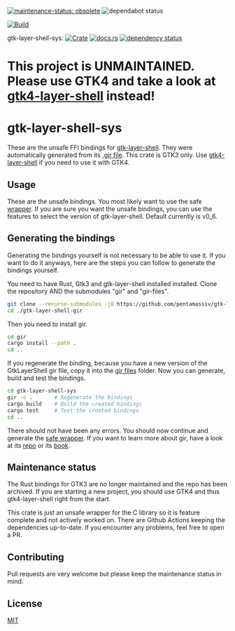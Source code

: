 [![maintenance-status: obsolete](https://img.shields.io/badge/maintenance--status-obsolete-red)](https://gist.github.com/rusty-snake/574a91f1df9f97ec77ca308d6d731e29)
![dependabot status](https://img.shields.io/badge/dependabot-enabled-025e8c?logo=Dependabot)

[![Build](https://img.shields.io/github/actions/workflow/status/pentamassiv/gtk-layer-shell-gir/build_x86.yaml?branch=main)](https://github.com/pentamassiv/gtk-layer-shell-gir/actions/workflows/build_x86.yaml)

gtk-layer-shell-sys:
[![Crate](https://img.shields.io/crates/v/gtk-layer-shell-sys.svg)](https://crates.io/crates/gtk-layer-shell-sys)
[![docs.rs](https://docs.rs/gtk-layer-shell-sys/badge.svg)](https://docs.rs/gtk-layer-shell-sys)
[![dependency status](https://deps.rs/crate/gtk-layer-shell-sys/0.7.1/status.svg)](https://deps.rs/crate/gtk-layer-shell-sys/0.7.1)

# This project is UNMAINTAINED. Please use GTK4 and take a look at [gtk4-layer-shell](https://crates.io/crates/gtk4-layer-shell) instead!

# gtk-layer-shell-sys
These are the unsafe FFI bindings for [gtk-layer-shell](https://github.com/wmww/gtk-layer-shell). They were automatically generated from its [.gir file](../GtkLayerShell-0.1.gir). This crate is GTK3 only. Use [gtk4-layer-shell](https://crates.io/crates/gtk4-layer-shell) if you need to use it with GTK4.

## Usage
These are the unsafe bindings. You most likely want to use the safe [wrapper](https://github.com/pentamassiv/gtk-layer-shell-gir/tree/main/gtk-layer-shell). If you are sure you want the unsafe bindings, you can use the features to select the version of gtk-layer-shell. Default currently is v0_6.

## Generating the bindings
Generating the bindings yourself is not necessary to be able to use it. If you want to do it anyways, here are the steps you can follow to generate the bindings yourself.

You need to have Rust, Gtk3 and gtk-layer-shell installed installed. Clone the repository AND the submodules "gir" and "gir-files".
```bash
git clone --recurse-submodules -j8 https://github.com/pentamassiv/gtk-layer-shell-gir.git
cd ./gtk-layer-shell-gir
```
Then you need to install gir.
```bash
cd gir
cargo install --path .
cd ..
```
If you regenerate the binding, because you have a new version of the GtkLayerShell gir file, copy it into the [gir files](../gir-files) folder.
Now you can generate, build and test the bindings.
```bash
cd gtk-layer-shell-sys
gir -o .       # Regenerate the bindings
cargo build    # Build the created bindings
cargo test     # Test the created bindings
cd ..
```

There should not have been any errors. You should now continue and generate the [safe wrapper](https://github.com/pentamassiv/gtk-layer-shell-gir/tree/main/gtk-layer-shell/README.md#generating-the-wrapper).
If you want to learn more about gir, have a look at its [repo](https://github.com/gtk-rs/gir) or its [book](https://gtk-rs.org/gir/book/).

## Maintenance status
The Rust bindings for GTK3 are no longer maintained and the repo has been archived. If you are starting a new project, you should use GTK4 and thus gtk4-layer-shell right from the start.

This crate is just an unsafe wrapper for the C library so it is feature complete and not actively worked on. There are Github Actions keeping the dependencies up-to-date. If you encounter any problems, feel free to open a PR.

## Contributing
Pull requests are very welcome but please keep the maintenance status in mind.

## License
[MIT](https://choosealicense.com/licenses/mit/)
